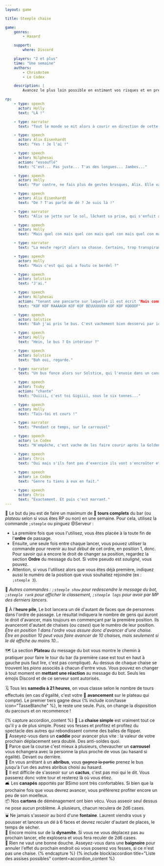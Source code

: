 ```yaml
---
layout: game

title: Steeple chaise

game:
    genres:
        - Hasard

    support:
        where: Discord

    players: "2 et plus"
    time: "Une semaine"
    authors:
        - ChrisAntem
        - Le Codex

    description: |
        Avancez le plus loin possible en estimant vos risques et en prenant garde aux endroits où vous vous assoirez...

rp:
    - type: speech
      actor: Holly
      text: "LÀ !"

    - type: narrator
      text: "Tout le monde se mit alors à courir en direction de cette lueur d'espoir. Malgré leur détermination, certains trébuchèrent en se faufilant entre les chaises, la mort dans l'âme, laissant seuls quelques survivants de cette traversée de la salle. Ou alors uniquement ceux qui avaient la moyenne en EPS. Lorsque tout à coup..."

    - type: speech
      actor: Alix Eisenhardt
      text: "Yes ! Je l'ai !"

    - type: speech
      actor: Nilphesai
      action: "essouflé"
      text: "C'est... Pas juste... T'as des longues... Jambes..."

    - type: speech
      actor: Holly
      text: "Par contre, ne fais plus de gestes brusques, Alix. Elle va te glisser des mains sinon. On va la dé..."

    - type: speech
      actor: Alix Eisenhardt
      text: "Dé ? T'as parlé de dé ? Je suis là !"

    - type: narrator
      text: "Alix se jette sur le sol, lâchant sa prise, qui s'enfuit aussitôt"

    - type: speech
      actor: Holly
      text: "Mais quel con mais quel con mais quel con mais quel con mais quel con"

    - type: narrator
      text: "La meute reprit alors sa chasse. Certains, trop transpirants, prirent une douche dans les l'une des baignoires disposées dans la salle. D'autres se cognèrent à des cactus, eux aussi disséminés çà et là"

    - type: speech
      actor: Holly
      text: "Mais c'est qui qui a foutu ce bordel ?"

    - type: speech
      actor: Solstice
      text: "J'ai."

    - type: speech
      actor: Nilphesai
      action: "tenant une pancarte sur laquelle il est écrit "Mais comment t'as fait pour courir aussi vite ?""
      text: "KOF KOF RAAAAGH KOF KOF BEUUUUUUH KOF KOF KOOOOF"

    - type: speech
      actor: Solstice
      text: "Bah j'ai pris le bus. C'est vachement bien desservi par ici."

    - type: speech
      actor: Holly
      text: "Hein, le bus ? En intérieur ?"

    - type: speech
      actor: Solstice
      text: "Bah oui, regarde."

    - type: narrator
      text: "Un bus fonce alors sur Solstice, qui l'envoie dans un canapé, et permet à la prise de se refaire la malle"

    - type: speech
      actor: Tsuby
      action: "chante"
      text: "Ouiiii, c'est toi Gigiiii, sous le six tonnes..."

    - type: speech
      actor: Holly
      text: "Tais-toi et cours !"

    - type: narrator
      text: "Pendant ce temps, sur le carrousel"

    - type: speech
      actor: Le Codex
      text: "N'empêche, c'est vache de les faire courir après la Goldentasse comme ça."

    - type: speech
      actor: Chris
      text: "Oui mais s'ils font pas d'exercice ils vont s'encroûter et pourront plus venir au bar."
      
    - type: speech
      actor: Le Codex
      text: "Genre tu tiens à eux en fait."

    - type: speech
      actor: Chris
      text: "Exactement. Et puis c'est marrant."
---
```


📖 Le but du jeu est de faire un maximum de 🔄 **tours complets** du bar (ou *plateau* selon si vous êtes RP ou non) en une semaine. Pour cela, utilisez la commande `;steeple` ou pinguez @Serveur :
- La première fois que vous l'utilisez, vous êtes placée à la toute fin de l'**ordre** de passage.
- Ensuite, une seule fois entre chaque lancer, vous pouvez utiliser la commande pour revenir au *tout début* de cet ordre, en position 1, donc. Pour savoir qui a encore le droit de changer sa position, regardez la section **Ordre** du message du bot. Si votre pseudo est *souligné*, vous pouvez.
- Attention, si vous l'utilisez alors que vous êtes déjà première, indiquez aussi le numéro de la position que vous souhaitez rejoindre (ex : `;steeple 3`).  

💬 *Autres commandes : `;steeple show` pour redescendre le message du bot, `;steeple rank` pour afficher le classement, `;steeple logs` pour avoir par MP des derniers lancers.*

🎲 À l'**heure pile**, Le bot lancera un dé d'autant de faces que de personnes dans l'ordre de passage. Le résultat indiquera le nombre de gens qui auront le droit d'avancer, mais toujours en commençant par la première position. Ils avanceront d'autant de chaises (ou *cases*) que le numéro de leur position.  
*Être en position 1 dans l'ordre vous assure donc d'avancer d'une chaise. Être en position 10 peut vous faire avancer de 10 chaises, mais seulement si le dé affiche au moins 10...*

🗺️ La section **Plateau** du message du bot vous montre le chemin à pratiquer pour faire le tour du bar (la première case est tout en haut à gauche puis faut lire, c'est pas compliqué). Au dessus de chaque chaise se trouvent les *pions* associés à chacun d'entre vous. Vous pouvez en changer à tout moment en **mettant une réaction** au message du bot. Seuls les émojis Discord et de ce serveur sont autorisés.

🗓️ Tous les **samedis à 21 heures**, on vous classe selon le nombre de tours effectués (en cas d'égalité, c'est votre 💺 **avancement** sur le plateau qui compte). Le premier tiers gagne deux {% include icon/tasse icon="TasseBlanche" %}, le reste une seule. Puis, on change la disposition du parcours et on recommence !

{% capture accordion_content %}
💺 La **chaise simple** est vraiment tout ce qu'il y a de plus simple. Posez vos fesses et profitez et profitez du spectacle des autres qui rebondissent comme des balles de flipper.  
🛒 Asseyez-vous dans un **caddie** pour avancer plus vite : la valeur de votre prochain déplacement sera doublé. Des anti-soldes quoi.  
🎠 Parce que la course c'est mieux à plusieurs, chevaucher un **carrousel** vous échangera avec la personne la plus proche de vous (au hasard si égalité). Devant ou derrière.  
🚏 En vous arrêtant à un **abribus**, vous ~~gagnez la partie~~ prenez le bus jusqu'à l'un des autres abribus choisi au hasard.  
🌵 Il est difficile de s'asseoir sur un **cactus**, c'est pas moi qui le dit. Vous passerez donc votre tour et resterez là où vous étiez.  
🛋️ Les **canapés** apportés par BSimo sont très confortables. Si bien que la prochaine fois que vous devrez avancer, vous préférerez profiter encore un peu de son moelleux.  
📦 Nos **cartons** de déménagement ont bien vécu. Vous asseoir seul dessus ne pose aucun problème. À plusieurs, chacun reculera de 2d6 cases.  
⛲ Ne jamais s'asseoir au bord d'une **fontaine**. Laurent viendra vous y pousser et lancera un dé à 6 faces et devrez reculer d'autant de places, le temps de sécher.  
🧨 Encore moins sur de la **dynamite**. Si vous ne vous déplacez pas au prochain lancer, elle explosera et vous fera reculer de 2d6 cases.  
🛁 Rien ne vaut une bonne douche. Asseyez-vous dans une **baignoire** pour annuler l'effet du prochain endroit où vous poserez vos fesses, si ce n'est pas une chaise.
{% endcapture %}
{% include block/accordion title="Liste des assises possibles" content=accordion_content %}
